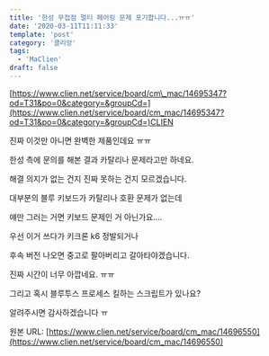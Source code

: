 ```yaml
---
title: '한성 무접점 멀티 페어링 문제 포기합니다...ㅠㅠ'
date: '2020-03-11T11:11:33'
template: 'post'
category: '클리앙'
tags: 
  - 'MaClien'
draft: false
---
```


[https://www.clien.net/service/board/cm\_mac/14695347?od=T31&po=0&category=&groupCd=](https://www.clien.net/service/board/cm_mac/14695347?od=T31&po=0&category=&groupCd=)CLIEN

  

진짜 이것만 아니면 완벽한 제품인데요 ㅠㅠ

  

한성 측에 문의를 해본 결과 카탈리나 문제라고만 하네요.

  

해결 의지가 없는 건지 진짜 못하는 건지 모르겠습니다.

  

대부분의 블루 키보드가 카탈리나 호환 문제가 없는데

  

얘만 그러는 거면 키보드 문제인 거 아닌가요....

  

우선 이거 쓰다가 키크론 k6 정발되거나

  

후속 버전 나오면 중고로 팔아버리고 갈아타야겠습니다.

  

진짜 시간이 너무 아깝네요. ㅠㅠ

  

그리고 혹시 블루투스 프로세스 킬하는 스크립트가 있나요?

  

알려주시면 감사하겠습니다 ㅠ

원본 URL: [https://www.clien.net/service/board/cm_mac/14696550](https://www.clien.net/service/board/cm_mac/14696550)